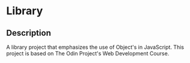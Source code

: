 # Library
## Description
A library project that emphasizes the use of Object's in JavaScript. 
This project is based on The Odin Project's Web Development Course. 
